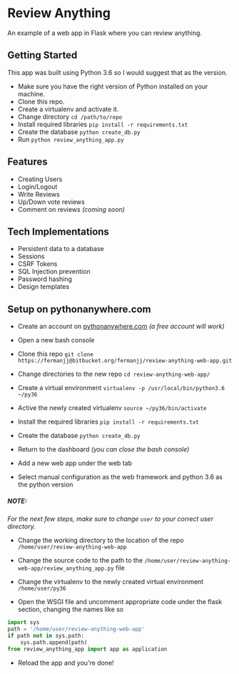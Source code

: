 # Review Anything

An example of a web app in Flask where you can review anything.

## Getting Started

This app was built using Python 3.6 so I would suggest that as the version.

* Make sure you have the right version of Python installed on your machine.
* Clone this repo.
* Create a virtualenv and activate it.
* Change directory `cd /path/to/repo`
* Install required libraries `pip install -r requirements.txt`
* Create the database `python create_db.py`
* Run `python review_anything_app.py`

## Features

* Creating Users
* Login/Logout
* Write Reviews
* Up/Down vote reviews
* Comment on reviews _(coming soon)_

## Tech Implementations

* Persistent data to a database
* Sessions
* CSRF Tokens
* SQL Injection prevention
* Password hashing
* Design templates

## Setup on pythonanywhere.com

* Create an account on [pythonanywhere.com](https://www.pythonanywhere.com) *(a free account will work)*

* Open a new bash console

* Clone this repo `git clone https://fermanjj@bitbucket.org/fermanjj/review-anything-web-app.git`

* Change directories to the new repo `cd review-anything-web-app/`

* Create a virtual environment `virtualenv -p /usr/local/bin/python3.6 ~/py36`

* Active the newly created virtualenv `source ~/py36/bin/activate`

* Install the required libraries `pip install -r requirements.txt`

* Create the database `python create_db.py`

* Return to the dashboard *(you can close the bash console)*

* Add a new web app under the web tab

* Select manual configuration as the web framework and python 3.6 as the python version

##### NOTE:

*For the next few steps, make sure to change `user` to your correct user directory.*

* Change the working directory to the location of the repo `/home/user/review-anything-web-app`

* Change the source code to the path to the `/home/user/review-anything-web-app/review_anything_app.py` file

* Change the virtualenv to the newly created virtual environment `/home/user/py36`

* Open the WSGI file and uncomment appropriate code under the flask section, changing the names like so

```python
import sys
path = '/home/user/review-anything-web-app'
if path not in sys.path:
    sys.path.append(path)
from review_anything_app import app as application
```

* Reload the app and you're done!
